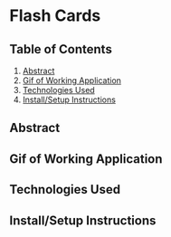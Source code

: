 # Flash Cards

## Table of Contents
1. [Abstract](#Abstract)
2. [Gif of Working Application](#Gif-of-Working-Application)
3. [Technologies Used](#Technologies-Used)
4. [Install/Setup Instructions](#Install/Setup-Instructions)

## Abstract

## Gif of Working Application

## Technologies Used

## Install/Setup Instructions